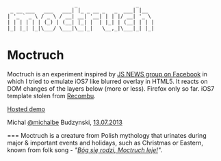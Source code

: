     
                          _                   _     
     _ __ ___   ___   ___| |_ _ __ _   _  ___| |__  
    | '_ ` _ \ / _ \ / __| __| '__| | | |/ __| '_ \ 
    | | | | | | (_) | (__| |_| |  | |_| | (__| | | |
    |_| |_| |_|\___/ \___|\__|_|   \__,_|\___|_| |_|
    

Moctruch
====
Moctruch is an experiment inspired by [JS NEWS group on Facebook](https://www.facebook.com/groups/217169631654737/permalink/566491106722586/) in which I tried to emulate iOS7 like blurred overlay in HTML5. It reacts on DOM changes of the layers below (more or less). Firefox only so far. iOS7 template stolen from [Recombu](http://recombu.com/mobile/interactive/iphone-5s-ios7-concept/).

[Hosted demo](http://michalbe.github.io/moctruch/)

Michal [@michalbe](http://twitter.com/michalbe) Budzynski, [13.07.2013](http://en.wikipedia.org/wiki/13_July)

===
Moctruch is a creature from Polish mythology that urinates during major & important events and holidays, such as Christmas or Eastern, known from folk song - *"[Bóg się rodzi, Moctruch leje!](http://www.youtube.com/watch?v=Y2Ror4pIKp8)"*.